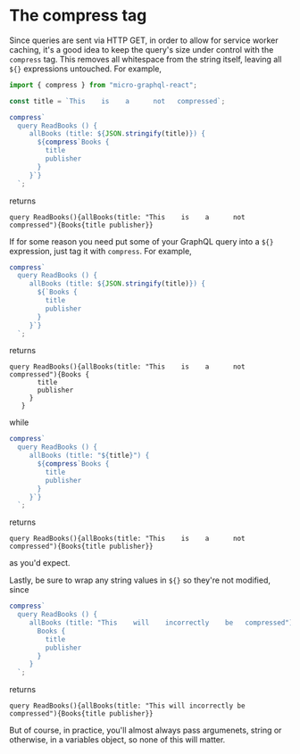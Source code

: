 # The compress tag

Since queries are sent via HTTP GET, in order to allow for service worker caching, it's a good idea to keep the query's size under control with the `compress` tag. This removes all whitespace from the string itself, leaving all `${}` expressions untouched. For example,

```javascript
import { compress } from "micro-graphql-react";

const title = `This    is    a      not   compressed`;

compress`
  query ReadBooks () {
     allBooks (title: ${JSON.stringify(title)}) {
       ${compress`Books {
         title
         publisher
       }
     }`}
  `;
```

returns

```
query ReadBooks(){allBooks(title: "This    is    a      not   compressed"){Books{title publisher}}
```

If for some reason you need put some of your GraphQL query into a `${}` expression, just tag it with `compress`. For example,

```javascript
compress`
  query ReadBooks () {
     allBooks (title: ${JSON.stringify(title)}) {
       ${`Books {
         title
         publisher
       }
     }`}
  `;
```

returns

```
query ReadBooks(){allBooks(title: "This    is    a      not   compressed"){Books {
       title
       publisher
     }
   }
```

while

```javascript
compress`
  query ReadBooks () {
     allBooks (title: "${title}") {
       ${compress`Books {
         title
         publisher
       }
     }`}
  `;
```

returns

```
query ReadBooks(){allBooks(title: "This    is    a      not   compressed"){Books{title publisher}}
```

as you'd expect.

Lastly, be sure to wrap any string values in `${}` so they're not modified, since

```javascript
compress`
  query ReadBooks () {
     allBooks (title: "This    will    incorrectly    be   compressed") {
       Books {
         title
         publisher
       }
     }
  `;
```

returns

```
query ReadBooks(){allBooks(title: "This will incorrectly be compressed"){Books{title publisher}}
```

But of course, in practice, you'll almost always pass argumenets, string or otherwise, in a variables object, so none of this will matter.
